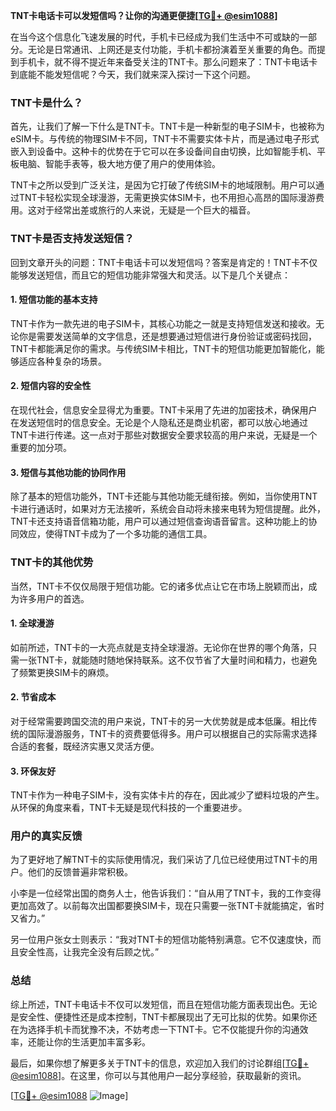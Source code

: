 **TNT卡电话卡可以发短信吗？让你的沟通更便捷[[TG💪+ @esim1088](https://t.me/s/esim1088)]**

在当今这个信息化飞速发展的时代，手机卡已经成为我们生活中不可或缺的一部分。无论是日常通讯、上网还是支付功能，手机卡都扮演着至关重要的角色。而提到手机卡，就不得不提近年来备受关注的TNT卡。那么问题来了：TNT卡电话卡到底能不能发短信呢？今天，我们就来深入探讨一下这个问题。

### TNT卡是什么？

首先，让我们了解一下什么是TNT卡。TNT卡是一种新型的电子SIM卡，也被称为eSIM卡。与传统的物理SIM卡不同，TNT卡不需要实体卡片，而是通过电子形式嵌入到设备中。这种卡的优势在于它可以在多设备间自由切换，比如智能手机、平板电脑、智能手表等，极大地方便了用户的使用体验。

TNT卡之所以受到广泛关注，是因为它打破了传统SIM卡的地域限制。用户可以通过TNT卡轻松实现全球漫游，无需更换实体SIM卡，也不用担心高昂的国际漫游费用。这对于经常出差或旅行的人来说，无疑是一个巨大的福音。

### TNT卡是否支持发送短信？

回到文章开头的问题：TNT卡电话卡可以发短信吗？答案是肯定的！TNT卡不仅能够发送短信，而且它的短信功能非常强大和灵活。以下是几个关键点：

#### 1. **短信功能的基本支持**
TNT卡作为一款先进的电子SIM卡，其核心功能之一就是支持短信发送和接收。无论你是需要发送简单的文字信息，还是想要通过短信进行身份验证或密码找回，TNT卡都能满足你的需求。与传统SIM卡相比，TNT卡的短信功能更加智能化，能够适应各种复杂的场景。

#### 2. **短信内容的安全性**
在现代社会，信息安全显得尤为重要。TNT卡采用了先进的加密技术，确保用户在发送短信时的信息安全。无论是个人隐私还是商业机密，都可以放心地通过TNT卡进行传递。这一点对于那些对数据安全要求较高的用户来说，无疑是一个重要的加分项。

#### 3. **短信与其他功能的协同作用**
除了基本的短信功能外，TNT卡还能与其他功能无缝衔接。例如，当你使用TNT卡进行通话时，如果对方无法接听，系统会自动将未接来电转为短信提醒。此外，TNT卡还支持语音信箱功能，用户可以通过短信查询语音留言。这种功能上的协同效应，使得TNT卡成为了一个多功能的通信工具。

### TNT卡的其他优势

当然，TNT卡不仅仅局限于短信功能。它的诸多优点让它在市场上脱颖而出，成为许多用户的首选。

#### 1. **全球漫游**
如前所述，TNT卡的一大亮点就是支持全球漫游。无论你在世界的哪个角落，只需一张TNT卡，就能随时随地保持联系。这不仅节省了大量时间和精力，也避免了频繁更换SIM卡的麻烦。

#### 2. **节省成本**
对于经常需要跨国交流的用户来说，TNT卡的另一大优势就是成本低廉。相比传统的国际漫游服务，TNT卡的资费要低得多。用户可以根据自己的实际需求选择合适的套餐，既经济实惠又灵活方便。

#### 3. **环保友好**
TNT卡作为一种电子SIM卡，没有实体卡片的存在，因此减少了塑料垃圾的产生。从环保的角度来看，TNT卡无疑是现代科技的一个重要进步。

### 用户的真实反馈

为了更好地了解TNT卡的实际使用情况，我们采访了几位已经使用过TNT卡的用户。他们的反馈普遍非常积极。

小李是一位经常出国的商务人士，他告诉我们：“自从用了TNT卡，我的工作变得更加高效了。以前每次出国都要换SIM卡，现在只需要一张TNT卡就能搞定，省时又省力。”

另一位用户张女士则表示：“我对TNT卡的短信功能特别满意。它不仅速度快，而且安全性高，让我完全没有后顾之忧。”

### 总结

综上所述，TNT卡电话卡不仅可以发短信，而且在短信功能方面表现出色。无论是安全性、便捷性还是成本控制，TNT卡都展现出了无可比拟的优势。如果你还在为选择手机卡而犹豫不决，不妨考虑一下TNT卡。它不仅能提升你的沟通效率，还能让你的生活更加丰富多彩。

最后，如果你想了解更多关于TNT卡的信息，欢迎加入我们的讨论群组[[TG💪+ @esim1088](https://t.me/s/esim1088)]。在这里，你可以与其他用户一起分享经验，获取最新的资讯。

[[TG💪+ @esim1088](https://t.me/s/esim1088) ![Image](https://i.postimg.cc/4NQfJmqS/Snipaste-2025-05-13-00-14-12.png)]